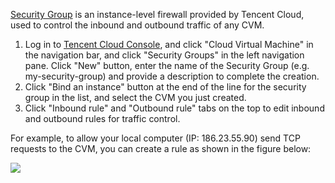 [Security Group](https://cloud.tencent.com/doc/product/213/500) is an instance-level firewall provided by Tencent Cloud, used to control the inbound and outbound traffic of any CVM.

1) Log in to [Tencent Cloud Console](https://console.cloud.tencent.com/), and click "Cloud Virtual Machine" in the navigation bar, and click "Security Groups" in the left navigation pane.
Click "New" button, enter the name of the Security Group (e.g. my-security-group) and provide a description to complete the creation.
3) Click "Bind an instance" button at the end of the line for the security group in the list, and select the CVM you just created.
6) Click "Inbound rule" and "Outbound rule" tabs on the top to edit inbound and outbound rules for traffic control.

For example, to allow your local computer (IP: 186.23.55.90) send TCP requests to the CVM, you can create a rule as shown in the figure below:

![](https://mc.qcloudimg.com/static/img/c0d7febbb538c61f29b293efb0569a4b/step6.jpg)


